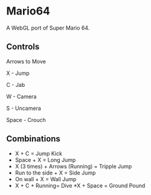# Mario64
A WebGL port of Super Mario 64.

## Controls

Arrows to Move 

X - Jump

C - Jab

W - Camera

S - Uncamera

Space - Crouch

## Combinations
* X + C = Jump Kick
* Space + X = Long Jump
* X (3 times) + Arrows (Running) = Tripple Jump
* Run to the side + X = Side Jump
* On wall + X = Wall Jump
* X + C + Running= Dive
*X + Space  = Ground Pound
